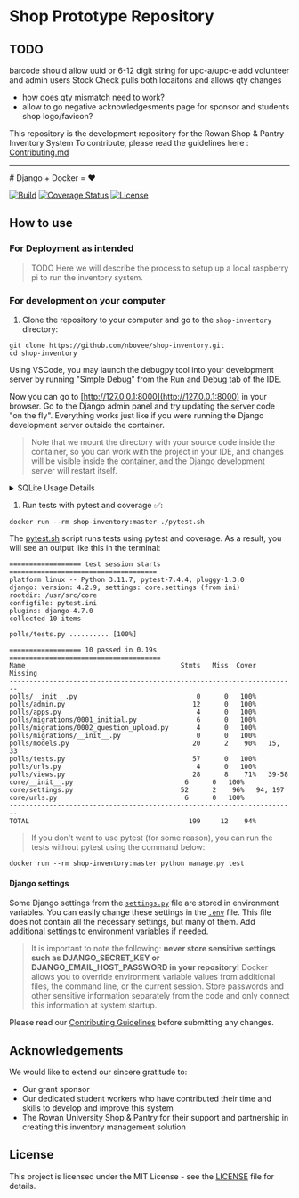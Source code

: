 # Shop Prototype Repository


## TODO
barcode should allow uuid or 6-12 digit string for upc-a/upc-e
add volunteer and admin users
Stock Check pulls both locaitons and allows qty changes
- how does qty mismatch need to work?
- allow to go negative
acknowledgesments page for sponsor and students
shop logo/favicon?

This repository is the development repository for the Rowan Shop & Pantry Inventory System
To contribute, please read the guidelines here : [Contributing.md](CONTRIBUTING.md)

<hr>
# Django + Docker = ❤️
<div markdown="1">

[![Build](https://github.com/nbovee/shop-inventory/actions/workflows/ci.yml/badge.svg?branch=main)](https://github.com/nbovee/shop-inventory/actions/workflows/ci.yml)
[![Coverage Status](https://coveralls.io/repos/github/nbovee/shop-inventory/badge.svg?branch=main)](https://coveralls.io/github/nbovee/shop-inventory?branch=main)
[![License](https://img.shields.io/badge/license-MIT-blue.svg)](LICENSE)
</div>


## How to use

### For Deployment as intended
> TODO Here we will describe the process to setup up a local raspberry pi to run the inventory system.

### For development on your computer

1. Clone the repository to your computer and go to the `shop-inventory` directory:
```console
git clone https://github.com/nbovee/shop-inventory.git
cd shop-inventory
```
Using VSCode, you may launch the debugpy tool into your development server by running "Simple Debug" from the Run and Debug tab of the IDE.

Now you can go to [http://127.0.0.1:8000](http://127.0.0.1:8000) in your browser. Go to the Django admin panel and try updating the server code "on the fly".
Everything works just like if you were running the Django development server outside the container.

> Note that we mount the directory with your source code inside the container, so you can work with the project in your IDE, and changes will be visible inside the container, and the Django development server will restart itself.

<details markdown="1">
<summary>SQLite Usage Details</summary>

> Another important point is the use of SQLite3 instead of Postgres, because Postgres is not deployed until Django is run within a Docker Compose environment.
> In our example, we add a volume named `sqlite`. This data is stored persistently and does not disappear between restarts of the Django development server.
> However, if you have a second similar project, it would be better to change the volume name from `sqlite` to something else so that the second project uses its own copy of the database. For example:
>
```console
docker run -it --rm -p 8000:8000 -v another_sqlite:/sqlite -v $(pwd)/shop-inventory:/usr/src/shop-inventory shop-inventory:master python manage.py runserver 0.0.0.0:8000
```
>
>  To better understand how volumes work in Docker, refer to the official [documentation](https://docs.docker.com/storage/volumes/).
</details>

1. Run tests with pytest and coverage ✅:
```console
docker run --rm shop-inventory:master ./pytest.sh
```
The [pytest.sh](/shop-inventory/pytest.sh) script runs tests using pytest and coverage. As a result, you will see an output like this in the terminal:
```console
================== test session starts =====================================
platform linux -- Python 3.11.7, pytest-7.4.4, pluggy-1.3.0
django: version: 4.2.9, settings: core.settings (from ini)
rootdir: /usr/src/core
configfile: pytest.ini
plugins: django-4.7.0
collected 10 items

polls/tests.py .......... [100%]

================== 10 passed in 0.19s ======================================
Name                                       Stmts   Miss  Cover   Missing
------------------------------------------------------------------------
polls/__init__.py                              0      0   100%
polls/admin.py                                12      0   100%
polls/apps.py                                  4      0   100%
polls/migrations/0001_initial.py               6      0   100%
polls/migrations/0002_question_upload.py       4      0   100%
polls/migrations/__init__.py                   0      0   100%
polls/models.py                               20      2    90%   15, 33
polls/tests.py                                57      0   100%
polls/urls.py                                  4      0   100%
polls/views.py                                28      8    71%   39-58
core/__init__.py                            6      0   100%
core/settings.py                           52      2    96%   94, 197
core/urls.py                                6      0   100%
------------------------------------------------------------------------
TOTAL                                        199     12    94%
```

> If you don't want to use pytest (for some reason), you can run the tests without pytest using the command below:
```console
docker run --rm shop-inventory:master python manage.py test
```

#### Django settings

Some Django settings from the [`settings.py`](shop-inventory/_core/settings.py) file are stored in environment variables. You can easily change these settings in the [`.env`](.env) file. This file does not contain all the necessary settings, but many of them. Add additional settings to environment variables if needed.

> It is important to note the following: **never store sensitive settings such as DJANGO_SECRET_KEY or DJANGO_EMAIL_HOST_PASSWORD in your repository!**
> Docker allows you to override environment variable values from additional files, the command line, or the current session. Store passwords and other sensitive information separately from the code and only connect this information at system startup.

Please read our [Contributing Guidelines](CONTRIBUTING.md) before submitting any changes.
## Acknowledgements
We would like to extend our sincere gratitude to:

- Our grant sponsor
- Our dedicated student workers who have contributed their time and skills to develop and improve this system
- The Rowan University Shop & Pantry for their support and partnership in creating this inventory management solution

## License

This project is licensed under the MIT License - see the [LICENSE](LICENSE) file for details.
